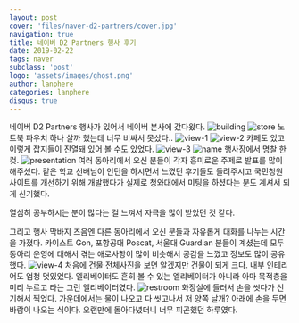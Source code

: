 ```yaml
---
layout: post
cover: 'files/naver-d2-partners/cover.jpg'
navigation: true
title: 네이버 D2 Partners 행사 후기
date: 2019-02-22
tags: naver
subclass: 'post'
logo: 'assets/images/ghost.png'
author: lanphere
categories: lanphere
disqus: true
---
```


네이버 D2 Partners 행사가 있어서 네이버 본사에 갔다왔다.
![building](/files/naver-d2-partners/pic_1.jpg)
![store](/files/naver-d2-partners/pic_2.jpg)
노트북 파우치 하나 살까 했는데 너무 비싸서 못샀다..
![view-1](/files/naver-d2-partners/pic_3.jpg)
![view-2](/files/naver-d2-partners/pic_4.jpg)
카페도 있고 이렇게 잡지들이 진열돼 있어 볼 수도 있었다.
![view-3](/files/naver-d2-partners/pic_5.jpg)
![name](/files/naver-d2-partners/pic_6.jpg)
행사장에서 명찰 한 컷.
![presentation](/files/naver-d2-partners/pic_9.jpg)
여러 동아리에서 오신 분들이 각자 흥미로운 주제로 발표를 많이 해주셨다.
같은 학교 선배님이 인턴을 하시면서 느꼈던 후기들도 들려주시고
국민청원 사이트를 개선하기 위해 개발했다가 실제로 청와대에서 미팅을 하셨다는 분도 계셔서 되게 신기했다.

열심히 공부하시는 분이 많다는 걸 느껴서 자극을 많이 받았던 것 같다.

그리고 행사 막바지 즈음엔 다른 동아리에서 오신 분들과 자유롭게 대화를 나누는
시간을 가졌다. 카이스트 Gon, 포항공대 Poscat, 서울대 Guardian 분들이 계셨는데
모두 동아리 운영에 대해서 겪는 애로사항이 많이 비슷해서 공감을 느꼈고 정보도 많이 공유했다. 
![view-4](/files/naver-d2-partners/pic_7.jpg)
처음에 건물 전체사진을 보면 알겠지만 건물이 되게 크다. 내부 인테리어도 엄청
멋있었다. 엘리베이터도 흔히 볼 수 있는 엘리베이터가 아니라 아마 목적층을 미리 누르고
타는 그런 엘리베이터였다.
![restroom](/files/naver-d2-partners/pic_8.jpg)
화장실에 들러서 손을 씻다가 신기해서 찍었다. 가운데에서는 물이 나오고 다 씻고나서
저 양쪽 날개? 아래에 손을 두면 바람이 나오는 식이다. 오랜만에 돌아다녔더니 너무 피곤했던 하루였다.




